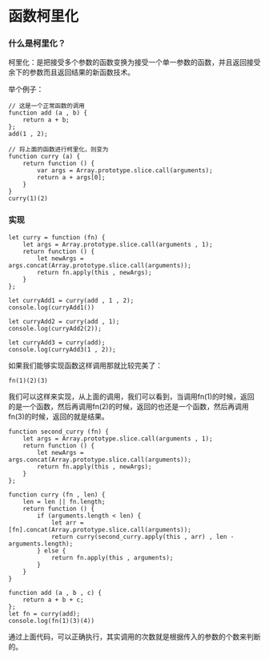 # 函数柯里化
### 什么是柯里化？
柯里化：是把接受多个参数的函数变换为接受一个单一参数的函数，并且返回接受余下的参数而且返回结果的新函数技术。

举个例子：
```
// 这是一个正常函数的调用
function add (a , b) {
    return a + b;
};
add(1 , 2);

// 将上面的函数进行柯里化，则变为
function curry (a) {
    return function () {
        var args = Array.prototype.slice.call(arguments);
        return a + args[0];
    }
}
curry(1)(2)
```
### 实现
```
let curry = function (fn) {
    let args = Array.prototype.slice.call(arguments , 1);
    return function () {
        let newArgs = args.concat(Array.prototype.slice.call(arguments));
        return fn.apply(this , newArgs);
    }
};
```

```
let curryAdd1 = curry(add , 1 , 2);
console.log(curryAdd1())

let curryAdd2 = curry(add , 1);
console.log(curryAdd2(2));

let curryAdd3 = curry(add);
console.log(curryAdd3(1 , 2));
```
如果我们能够实现函数这样调用那就比较完美了：

```
fn(1)(2)(3)
```
我们可以这样来实现，从上面的调用，我们可以看到，当调用fn(1)的时候，返回的是一个函数，然后再调用fn(2)的时候，返回的也还是一个函数，然后再调用fn(3)的时候，返回的就是结果。
```
function second_curry (fn) {
    let args = Array.prototype.slice.call(arguments , 1);
    return function () {
        let newArgs = args.concat(Array.prototype.slice.call(arguments));
        return fn.apply(this , newArgs);
    }
};

function curry (fn , len) {
    len = len || fn.length;
    return function () {
        if (arguments.length < len) {
            let arr = [fn].concat(Array.prototype.slice.call(arguments));
            return curry(second_curry.apply(this , arr) , len - arguments.length);
        } else {
            return fn.apply(this , arguments);
        }
    }
}
```

```
function add (a , b , c) {
    return a + b + c;
};
let fn = curry(add);
console.log(fn(1)(3)(4))
```
通过上面代码，可以正确执行，其实调用的次数就是根据传入的参数的个数来判断的。
